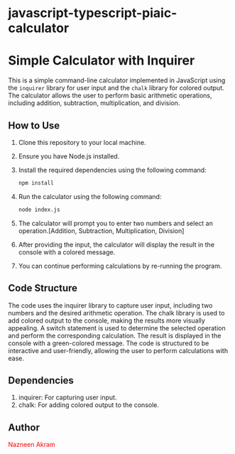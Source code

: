 # javascript-typescript-piaic-calculator

# Simple Calculator with Inquirer

This is a simple command-line calculator implemented in JavaScript using the `inquirer` library for user input and the `chalk` library for colored output. The calculator allows the user to perform basic arithmetic operations, including addition, subtraction, multiplication, and division.

## How to Use

1. Clone this repository to your local machine.

2. Ensure you have Node.js installed.

3. Install the required dependencies using the following command:

   ```bash
   npm install
4. Run the calculator using the following command:
    ```bash
   node index.js
5. The calculator will prompt you to enter two numbers and select an operation.[Addition, Subtraction, Multiplication, Division]
6. After providing the input, the calculator will display the result in the console with a colored message.
7. You can continue performing calculations by re-running the program.

## Code Structure

The code uses the inquirer library to capture user input, including two numbers and the desired arithmetic operation.</n>
The chalk library is used to add colored output to the console, making the results more visually appealing.</n>
A switch statement is used to determine the selected operation and perform the corresponding calculation.</n>
The result is displayed in the console with a green-colored message.</n>
The code is structured to be interactive and user-friendly, allowing the user to perform calculations with ease.

## Dependencies
1. inquirer: For capturing user input.
2. chalk: For adding colored output to the console.
## Author
<span style="color:red">Nazneen Akram</span>



